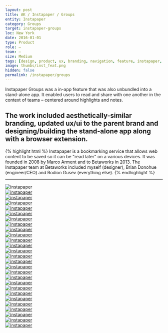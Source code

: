 ```yaml
---
layout: post
title: AK / Instapaper / Groups
entity: Instapaper
category: Groups
target: instapaper-groups
loc: New York
date: 2016-01-01
type: Product
role: –
team: –
size: Medium
tags: [design, product, ux, branding, navigation, feature, instapaper, betaworks, NYC, apple, ios]
image: thumbs/inst_feat.png
hidden: false
permalink: /instapaper/groups
---
```


<div class="bg_color_none">
<div class="large_words">
Instapaper Groups was a in-app feature that was also unbundled into a stand-alone app. It enabled users to read and share with one another in the context of teams – centered around highlights and notes.
</div>
</div>

## The work included aesthetically-similar branding, updated ux/ui to the parent brand and designing/building the stand-alone app along with a browser extension. 

{% highlight html %}
Instapaper is a bookmarking service that allows web content to be saved so it can be "read later" on a various devices. It was founded in 2008 by Marco Arment and to Betaworks in 2013. The Instapaper team at Betaworks included myself (designer), Brian Donohue (engineer/CEO) and Rodion Gusev (everything else). 
{% endhighlight %}

---



<img src="{{site.baseurl}}/images/projects/instapaper_groups/001.jpg" alt="instapaper">

<div class="inst_01">
  <div class="inst_02">
    <a href="{{site.baseurl}}/images/projects/instapaper_groups/home_b_01.jpg" target="_blank">
    <img src="{{site.baseurl}}/images/projects/instapaper_groups/home_b_01.jpg" alt="instapaper"></a>
  </div>
  <div class="inst_02">
    <a href="{{site.baseurl}}/images/projects/instapaper_groups/home_b_02.jpg" target="_blank">
    <img src="{{site.baseurl}}/images/projects/instapaper_groups/home_b_02.jpg" alt="instapaper"></a>
  </div>
  <div class="inst_02">
    <a href="{{site.baseurl}}/images/projects/instapaper_groups/home_b_03.jpg" target="_blank">
    <img src="{{site.baseurl}}/images/projects/instapaper_groups/home_b_03.jpg" alt="instapaper"></a>
  </div>
</div>

<div class="inst_01">
  <div class="inst_02">
    <a href="{{site.baseurl}}/images/projects/instapaper_groups/home_a_01.jpg" target="_blank">
    <img src="{{site.baseurl}}/images/projects/instapaper_groups/home_a_01.jpg" alt="instapaper"></a>
  </div>
  <div class="inst_02">
    <a href="{{site.baseurl}}/images/projects/instapaper_groups/home_a_02.jpg" target="_blank">
    <img src="{{site.baseurl}}/images/projects/instapaper_groups/home_a_02.jpg" alt="instapaper"></a>
  </div>
  <div class="inst_02">
    <a href="{{site.baseurl}}/images/projects/instapaper_groups/home_a_03.jpg" target="_blank">
    <img src="{{site.baseurl}}/images/projects/instapaper_groups/home_a_03.jpg" alt="instapaper"></a>
  </div>
</div>





<div class="inst_01">
  <div class="inst_02">
    <a href="{{site.baseurl}}/images/projects/instapaper_groups/inst_001.jpg" target="_blank">
    <img src="{{site.baseurl}}/images/projects/instapaper_groups/inst_001.jpg" alt="instapaper"></a>
  </div>
  <div class="inst_02">
    <a href="{{site.baseurl}}/images/projects/instapaper_groups/inst_002.jpg" target="_blank">
    <img src="{{site.baseurl}}/images/projects/instapaper_groups/inst_002.jpg" alt="instapaper"></a>
  </div>
  <div class="inst_02">
    <a href="{{site.baseurl}}/images/projects/instapaper_groups/inst_003.jpg" target="_blank">
    <img src="{{site.baseurl}}/images/projects/instapaper_groups/inst_003.jpg" alt="instapaper"></a>
  </div>
</div>

<div class="inst_01">
  <div class="inst_02">
    <a href="{{site.baseurl}}/images/projects/instapaper_groups/inst_004.jpg" target="_blank">
    <img src="{{site.baseurl}}/images/projects/instapaper_groups/inst_004.jpg" alt="instapaper"></a>
  </div>
  <div class="inst_02">
    <a href="{{site.baseurl}}/images/projects/instapaper_groups/inst_005.jpg" target="_blank">
    <img src="{{site.baseurl}}/images/projects/instapaper_groups/inst_005.jpg" alt="instapaper"></a>
  </div>
  <div class="inst_02">
    <a href="{{site.baseurl}}/images/projects/instapaper_groups/inst_006.jpg" target="_blank">
    <img src="{{site.baseurl}}/images/projects/instapaper_groups/inst_006.jpg" alt="instapaper"></a>
  </div>
</div>

<div class="inst_01">
  <div class="inst_02">
    <a href="{{site.baseurl}}/images/projects/instapaper_groups/inst_007.jpg" target="_blank">
    <img src="{{site.baseurl}}/images/projects/instapaper_groups/inst_007.jpg" alt="instapaper"></a>
  </div>
  <div class="inst_02">
    <a href="{{site.baseurl}}/images/projects/instapaper_groups/inst_008.jpg" target="_blank">
    <img src="{{site.baseurl}}/images/projects/instapaper_groups/inst_008.jpg" alt="instapaper"></a>
  </div>
  <div class="inst_02">
    <a href="{{site.baseurl}}/images/projects/instapaper_groups/inst_009.jpg" target="_blank">
    <img src="{{site.baseurl}}/images/projects/instapaper_groups/inst_009.jpg" alt="instapaper"></a>
  </div>
</div>



<div class="inst_03">
  <div class="inst_02">
    <a href="{{site.baseurl}}/images/projects/instapaper_groups/safari.png" target="_blank">
    <img src="{{site.baseurl}}/images/projects/instapaper_groups/safari.jpg" alt="instapaper"></a>
  </div>
</div>




<div class="inst_01">
  <div class="inst_02">
    <a href="{{site.baseurl}}/images/projects/instapaper_groups/app_001.jpg" target="_blank">
    <img src="{{site.baseurl}}/images/projects/instapaper_groups/app_001.jpg" alt="instapaper"></a>
  </div>
  <div class="inst_02">
    <a href="{{site.baseurl}}/images/projects/instapaper_groups/app_002.jpg" target="_blank">
    <img src="{{site.baseurl}}/images/projects/instapaper_groups/app_002.jpg" alt="instapaper"></a>
  </div>
</div>

<div class="inst_01">
  <div class="inst_02">
    <a href="{{site.baseurl}}/images/projects/instapaper_groups/app_003.jpg" target="_blank">
    <img src="{{site.baseurl}}/images/projects/instapaper_groups/app_003.jpg" alt="instapaper"></a>
  </div>
  <div class="inst_02">
    <a href="{{site.baseurl}}/images/projects/instapaper_groups/app_004.jpg" target="_blank">
    <img src="{{site.baseurl}}/images/projects/instapaper_groups/app_004.jpg" alt="instapaper"></a>
  </div>
</div>


<div class="inst_01">
  <div class="inst_02">
    <a href="{{site.baseurl}}/images/projects/instapaper_groups/app_005.jpg" target="_blank">
    <img src="{{site.baseurl}}/images/projects/instapaper_groups/app_005.jpg" alt="instapaper"></a>
  </div>
  <div class="inst_02">
    <a href="{{site.baseurl}}/images/projects/instapaper_groups/app_006.jpg" target="_blank">
    <img src="{{site.baseurl}}/images/projects/instapaper_groups/app_006.jpg" alt="instapaper"></a>
  </div>
  <div class="inst_02">
    <a href="{{site.baseurl}}/images/projects/instapaper_groups/app_007.jpg" target="_blank">
    <img src="{{site.baseurl}}/images/projects/instapaper_groups/app_007.jpg" alt="instapaper"></a>
  </div>
</div>

<div class="inst_01">
  <div class="inst_02">
    <a href="{{site.baseurl}}/images/projects/instapaper_groups/color_001.jpg" target="_blank">
    <img src="{{site.baseurl}}/images/projects/instapaper_groups/color_001.jpg" alt="instapaper"></a>
  </div>
  <div class="inst_02">
    <a href="{{site.baseurl}}/images/projects/instapaper_groups/color_002.jpg" target="_blank">
    <img src="{{site.baseurl}}/images/projects/instapaper_groups/color_002.jpg" alt="instapaper"></a>
  </div>
  <div class="inst_02">
    <a href="{{site.baseurl}}/images/projects/instapaper_groups/color_003.jpg" target="_blank">
    <img src="{{site.baseurl}}/images/projects/instapaper_groups/color_003.jpg" alt="instapaper"></a>
  </div>
</div>

